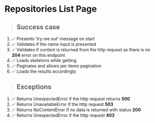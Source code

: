# Repositories List Page

> ## Success case

1. ✅ Presents 'try me out' message on start
2. ✅ Validates if the name input is presented
2. ✅ Validates if content is returned from the http request as there is no **204** error on this endpoint
3. ✅ Loads skeletons while getting
4. ✅ Paginates and allows per items pagination
5. ✅ Loads the results accordingly

> ## Exceptions 

1. ✅ Returns UnexpectedError if the http request returns **500**
2. ✅ Returns UnavailableError if the http request **503**
3. ✅ Returns NoContentError if no data is returned with status **200**
4. ✅ Returns UnexpectedError if the http request **403**